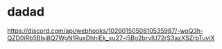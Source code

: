 # dadad
https://discord.com/api/webhooks/1026015050810535987/-woQ3h-QZD0iRb5Blsj8Q7WgN1RuxDhhiEk_xu27-j5Bo2brvlU72rS3azXSZrbTuviX
